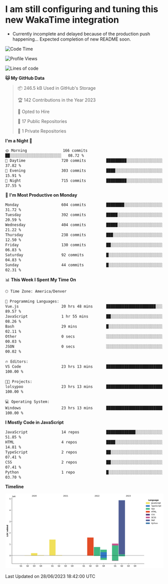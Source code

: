 # I am still configuring and tuning this new WakaTime integration
- Currently incomplete and delayed because of the production push happening... Expected completion of new README soon.
<!--START_SECTION:waka-->
![Code Time](http://img.shields.io/badge/Code%20Time-123%20hrs%2027%20mins-blue)

![Profile Views](http://img.shields.io/badge/Profile%20Views-6-blue)

![Lines of code](https://img.shields.io/badge/From%20Hello%20World%20I%27ve%20Written-10.4%20million%20lines%20of%20code-blue)

**🐱 My GitHub Data** 

> 📦 246.5 kB Used in GitHub's Storage 
 > 
> 🏆 142 Contributions in the Year 2023
 > 
> 💼 Opted to Hire
 > 
> 📜 17 Public Repositories 
 > 
> 🔑 1 Private Repositories 
 > 
**I'm a Night 🦉** 

```text
🌞 Morning                166 commits         ██░░░░░░░░░░░░░░░░░░░░░░░   08.72 % 
🌆 Daytime                720 commits         █████████░░░░░░░░░░░░░░░░   37.82 % 
🌃 Evening                303 commits         ████░░░░░░░░░░░░░░░░░░░░░   15.91 % 
🌙 Night                  715 commits         █████████░░░░░░░░░░░░░░░░   37.55 % 
```
📅 **I'm Most Productive on Monday** 

```text
Monday                   604 commits         ████████░░░░░░░░░░░░░░░░░   31.72 % 
Tuesday                  392 commits         █████░░░░░░░░░░░░░░░░░░░░   20.59 % 
Wednesday                404 commits         █████░░░░░░░░░░░░░░░░░░░░   21.22 % 
Thursday                 238 commits         ███░░░░░░░░░░░░░░░░░░░░░░   12.50 % 
Friday                   130 commits         ██░░░░░░░░░░░░░░░░░░░░░░░   06.83 % 
Saturday                 92 commits          █░░░░░░░░░░░░░░░░░░░░░░░░   04.83 % 
Sunday                   44 commits          █░░░░░░░░░░░░░░░░░░░░░░░░   02.31 % 
```


📊 **This Week I Spent My Time On** 

```text
🕑︎ Time Zone: America/Denver

💬 Programming Languages: 
Vue.js                   20 hrs 48 mins      ██████████████████████░░░   89.57 % 
JavaScript               1 hr 55 mins        ██░░░░░░░░░░░░░░░░░░░░░░░   08.26 % 
Bash                     29 mins             █░░░░░░░░░░░░░░░░░░░░░░░░   02.11 % 
Other                    0 secs              ░░░░░░░░░░░░░░░░░░░░░░░░░   00.03 % 
JSON                     0 secs              ░░░░░░░░░░░░░░░░░░░░░░░░░   00.02 % 

🔥 Editors: 
VS Code                  23 hrs 13 mins      █████████████████████████   100.00 % 

🐱‍💻 Projects: 
lolsypoo                 23 hrs 13 mins      █████████████████████████   100.00 % 

💻 Operating System: 
Windows                  23 hrs 13 mins      █████████████████████████   100.00 % 
```

**I Mostly Code in JavaScript** 

```text
JavaScript               14 repos            █████████████░░░░░░░░░░░░   51.85 % 
HTML                     4 repos             ████░░░░░░░░░░░░░░░░░░░░░   14.81 % 
TypeScript               2 repos             ██░░░░░░░░░░░░░░░░░░░░░░░   07.41 % 
CSS                      2 repos             ██░░░░░░░░░░░░░░░░░░░░░░░   07.41 % 
Python                   1 repo              █░░░░░░░░░░░░░░░░░░░░░░░░   03.70 % 
```



**Timeline**

![Lines of Code chart](https://raw.githubusercontent.com/certifiedbice/certifiedbice/main/assets/bar_graph.png)


 Last Updated on 28/06/2023 18:42:00 UTC
<!--END_SECTION:waka-->
